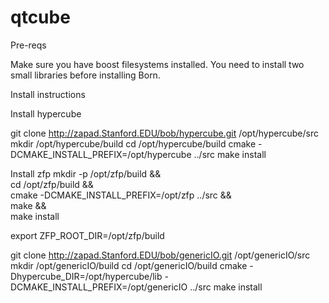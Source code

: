 # qtcube
Pre-reqs

Make sure you have boost filesystems installed.  You need to install two small libraries before installing Born.

Install instructions



Install hypercube


git clone http://zapad.Stanford.EDU/bob/hypercube.git   /opt/hypercube/src 
mkdir /opt/hypercube/build 
 cd /opt/hypercube/build 
   cmake -DCMAKE_INSTALL_PREFIX=/opt/hypercube ../src 
   make install 


Install zfp
 mkdir -p /opt/zfp/build  &&\
  cd /opt/zfp/build  && \
 cmake -DCMAKE_INSTALL_PREFIX=/opt/zfp  ../src  && \
   make &&\
 make install


export ZFP_ROOT_DIR=/opt/zfp/build 

git clone http://zapad.Stanford.EDU/bob/genericIO.git /opt/genericIO/src 
mkdir /opt/genericIO/build
cd /opt/genericIO/build
cmake  -Dhypercube_DIR=/opt/hypercube/lib  -DCMAKE_INSTALL_PREFIX=/opt/genericIO ../src
make install 


